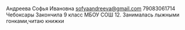 Андреева Софья Ивановна
sofyaandreeva@gmail.com
79083061714
Чебоксары
Закончила 9 класс МБОУ СОШ 12. 
Занималась лыжными гонками,читаю книжки
